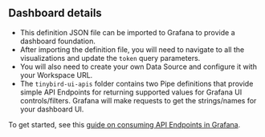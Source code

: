 ## Dashboard details

* This definition JSON file can be imported to Grafana to provide a dashboard foundation. 
* After importing the definition file, you will need to navigate to all the visualizations and update the `token` query parameters. 
* You will also need to create your own Data Source and configure it with your Workspace URL. 
* The `tinybird-ui-apis` folder contains two Pipe definitions that provide simple API Endpoints for returning supported values for Grafana UI controls/filters. Grafana will make requests to get the strings/names for your dashboard UI. 

To get started, see this [guide on consuming API Endpoints in Grafana](https://www.tinybird.co/docs/guides/consume-api-endpoints-in-grafana.html).  